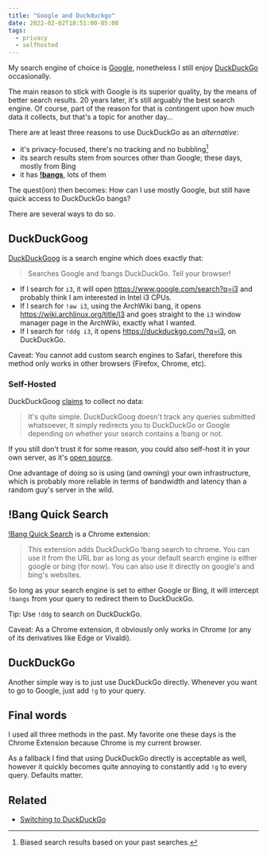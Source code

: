 ```yaml
---
title: "Google and Duckduckgo"
date: 2022-02-02T18:51:00-05:00
tags:
  - privacy
  - selfhosted
---
```


My search engine of choice is [Google][google], nonetheless I still enjoy [DuckDuckGo][duckduckgo] occasionally.

The main reason to stick with Google is its superior quality, by the means of better search results. 20 years later, it's still arguably the best search engine. Of course, part of the reason for that is contingent upon how much data it collects, but that's a topic for another day...

There are at least three reasons to use DuckDuckGo as an _alternative_:

- it's privacy-focused, there's no tracking and no bubbling[^1]
- its search results stem from sources other than Google; these days, mostly from Bing
- it has [**!bangs**][bangs], lots of them

The quest(ion) then becomes: How can I use mostly Google, but still have quick access to DuckDuckGo bangs?


There are several ways to do so.

## DuckDuckGoog

[DuckDuckGoog][duckduckgoog] is a search engine which does exactly that:

> Searches Google and !bangs DuckDuckGo. Tell your browser!

- If I search for `i3`, it will open https://www.google.com/search?q=i3 and probably think I am interested in Intel i3 CPUs.
- If I search for `!aw i3`, using the ArchWiki bang, it opens https://wiki.archlinux.org/title/I3 and goes straight to the `i3` window manager page in the ArchWiki, exactly what I wanted.
- If I search for `!ddg i3`, it opens https://duckduckgo.com/?q=i3, on DuckDuckGo.

Caveat: You cannot add custom search engines to Safari, therefore this method only works in other browsers (Firefox, Chrome, etc).

### Self-Hosted

DuckDuckGoog [claims][duckduckgoog-privacy] to collect no data:

> It's quite simple. DuckDuckGoog doesn't track any queries submitted whatsoever, It simply redirects you to DuckDuckGo or Google depending on whether your search contains a !bang or not.

If you still don't trust it for some reason, you could also self-host it in your own server, as it's [open source][duckduckgoog-source].

One advantage of doing so is using (and owning) your own infrastructure, which is probably more reliable in terms of bandwidth and latency than a random guy's server in the wild.

## !Bang Quick Search

[!Bang Quick Search][bang-quick-search] is a Chrome extension:

> This extension adds DuckDuckGo !bang search to chrome. You can use it from the URL bar as long as your default search engine is either google or bing (for now). You can also use it directly on google's and bing's websites.

So long as your search engine is set to either Google or Bing, it will intercept `!bangs` from your query to redirect them to DuckDuckGo.

Tip: Use `!ddg` to search on DuckDuckGo.

Caveat: As a Chrome extension, it obviously only works in Chrome (or any of its derivatives like Edge or Vivaldi).

## DuckDuckGo

Another simple way is to just use DuckDuckGo directly. Whenever you want to go to Google, just add `!g` to your query.

## Final words

I used all three methods in the past. My favorite one these days is the Chrome Extension because Chrome is my current browser.

As a fallback I find that using DuckDuckGo directly is acceptable as well, however it quickly becomes quite annoying to constantly add `!g` to every query. Defaults matter.

## Related

- [Switching to DuckDuckGo](https://blog.meain.io/2019/switching-to-duckduckgo/)


[google]: https://google.com/
[duckduckgo]: https://duckduckgo.com/
[bangs]: https://duckduckgo.com/bang
[duckduckgoog]: https://www.duckduckgoog.com/
[duckduckgoog-source]: https://github.com/mikecrittenden/duckduckgoog
[duckduckgoog-privacy]: https://www.duckduckgoog.com/privacy
[bang-quick-search]: https://chrome.google.com/webstore/detail/bang-quick-search/kcopjlobikiakoacoadbnghpdcmngali

[^1]: Biased search results based on your past searches.